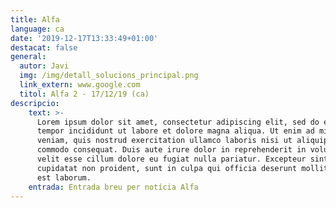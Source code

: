 ```yaml
---
title: Alfa
language: ca
date: '2019-12-17T13:33:49+01:00'
destacat: false
general:
  autor: Javi
  img: /img/detall_solucions_principal.png
  link_extern: www.google.com
  titol: Alfa 2 - 17/12/19 (ca) 
descripcio:
    text: >-
      Lorem ipsum dolor sit amet, consectetur adipiscing elit, sed do eiusmod
      tempor incididunt ut labore et dolore magna aliqua. Ut enim ad minim
      veniam, quis nostrud exercitation ullamco laboris nisi ut aliquip ex ea
      commodo consequat. Duis aute irure dolor in reprehenderit in voluptate
      velit esse cillum dolore eu fugiat nulla pariatur. Excepteur sint occaecat
      cupidatat non proident, sunt in culpa qui officia deserunt mollit anim id
      est laborum.
    entrada: Entrada breu per notícia Alfa
---
```


